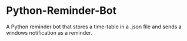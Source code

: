 # Python-Reminder-Bot
A Python reminder bot that stores a time-table in a .json file and sends a windows notification as a reminder.

